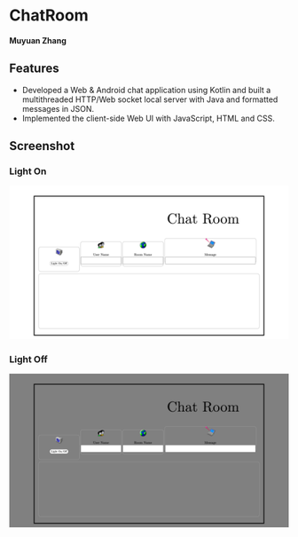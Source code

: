 # ChatRoom

#### Muyuan Zhang

## Features

* Developed a Web & Android chat application using Kotlin and built a multithreaded HTTP/Web socket local server with Java and formatted messages in JSON.
* Implemented the client-side Web UI with JavaScript, HTML and CSS.

## Screenshot

### Light On

![image](lighton.png)

### Light Off

![image](lightoff.png)